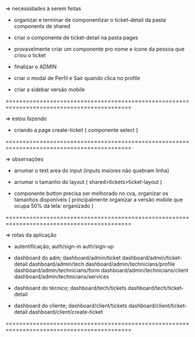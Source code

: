 => necessidades à serem feitas

- organizar e terminar de componentizar o ticket-detail da pasta components de shared
- criar o componente de ticket-detail na pasta pages
- provavelmente criar um componente pro nome e ícone da pessoa que criou o ticket

- finalizar o ADMIN

- criar o modal de Perfil e Sair quando clica no profile
- criar a sidebar versão mobile

===========================================================================================

=> estou fazendo

- criando a page create-ticket { componente select }

===========================================================================================

=> observações

- arrumar o text area do input (inputs maiores não quebram linha)

- arrumar o tamanho do layout (
  shared>tickets>ticket-layout
  )

- componente button precisa ser melhorado no cva, organizar os tamanhos disponíveis (
  principalmente organizar a versão mobile que ocupa 50% da tela: organizado
  )

===========================================================================================

=> rotas da aplicação

- autentificação;
  auth/sign-in
  auth/sign-up

- dashboard do adm;
  dashboard/admin/ticket
  dashboard/admin/ticket-detail
  dashboard/admin/tech
  dashboard/admin/technicians/profile
  dashboard/admin/technicians/form
  dashboard/admin/technicians/client
  dashboard/admin/technicians/services

- dashboard do técnico;
  dashboard/tech/tickets
  dashboard/tech/ticket-detail

- dashboard do cliente;
  dashboard/client/tickets
  dashboard/client/ticket-detail
  dashboard/client/create-ticket

===========================================================================================
